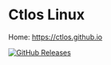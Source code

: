 # Ctlos Linux

Home: https://ctlos.github.io

[![GitHub Releases](https://img.shields.io/github/downloads/atom/atom/latest/total.svg?style=flat-square)](https://github.com/ctlos/ctlosiso)